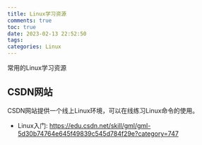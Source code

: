 ```yaml
---
title: Linux学习资源
comments: true
toc: true
date: 2023-02-13 22:52:50
tags:
categories: Linux
---
```

常用的Linux学习资源
<!--more-->
## CSDN网站
CSDN网站提供一个线上Linux环境，可以在线练习Linux命令的使用。
* Linux入门: https://edu.csdn.net/skill/gml/gml-5d30b74764e645f49839c545d784f29e?category=747